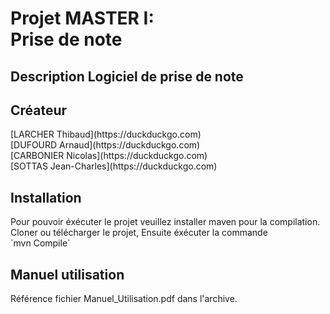 # Projet MASTER I:<br> Prise de note
<h2>Description Logiciel de prise de note</h2>
                           
<h2>Créateur</h2>
[LARCHER Thibaud](https://duckduckgo.com)<br>
[DUFOURD Arnaud](https://duckduckgo.com)<br>
[CARBONIER Nicolas](https://duckduckgo.com)<br>
[SOTTAS Jean-Charles](https://duckduckgo.com)<br>
<h2>Installation</h2>
Pour pouvoir éxécuter le projet veuillez installer maven pour la compilation.
Cloner ou télécharger le projet, Ensuite éxécuter la commande<br>
`mvn Compile`


<h2>Manuel utilisation</h2>
Référence fichier Manuel_Utilisation.pdf dans l'archive.